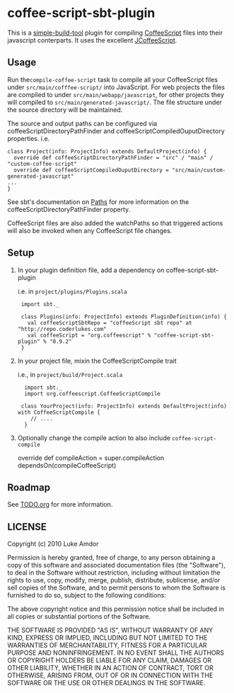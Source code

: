 coffee-script-sbt-plugin
==========

This is a [simple-build-tool](http://simple-build-tool.googlecode.com/) plugin for compiling [CoffeeScript](http://coffeescript.org) files into their javascript conterparts. It uses the excellent [JCoffeeScript](http://github.com/yeungda/jcoffeescript/).

## Usage ##
Run the`compile-coffee-script` task to compile all your CoffeeScript files under `src/main/cofffee-script/` into JavaScript. For web projects the files are compiled to under `src/main/webapp/javascript`, for other projects they will compiled to `src/main/generated-javascript/`. The file structure under the source directory will be maintained.

The source and output paths can be configured via coffeeScriptDirectoryPathFinder and coffeeScriptCompiledOuputDirectory properties. i.e.

    class Project(info: ProjectInfo) extends DefaultProject(info) {
      override def coffeeScriptDirectoryPathFinder = "src" / "main" / "custom-coffee-script"
      override def coffeeScriptCompiledOuputDirectory = "src/main/custom-generated-javascript"
    ...
    }

See sbt's documentation on [Paths](http://code.google.com/p/simple-build-tool/wiki/Paths) for more information on the coffeeScriptDirectoryPathFinder property.

CoffeeScript files are also added the watchPaths so that triggered actions will also be invoked when any CoffeeScript file changes.

## Setup ##

1. In your plugin definition file, add a dependency on coffee-script-sbt-plugin

    i.e. in `project/plugins/Plugins.scala`

        import sbt._

        class Plugins(info: ProjectInfo) extends PluginDefinition(info) {
          val coffeeScriptSbtRepo = "coffeeScript sbt repo" at "http://repo.coderlukes.com"
          val coffeeScript = "org.coffeescript" % "coffee-script-sbt-plugin" % "0.9.2"
        }

2. In your project file, mixin the CoffeeScriptCompile trait

    i.e., in `project/build/Project.scala`

         import sbt._
         import org.coffeescript.CoffeeScriptCompile

        class YourProject(info: ProjectInfo) extends DefaultProject(info) with CoffeeScriptCompile {
           // ....
         }

3. Optionally change the compile action to also include `coffee-script-compile`

    override def compileAction = super.compileAction dependsOn(compileCoffeeScript)

## Roadmap ##

See [TODO.org](TODO.org) for more information.

## LICENSE ##

 Copyright (c) 2010 Luke Amdor

 Permission is hereby granted, free of charge, to any person obtaining a copy
 of this software and associated documentation files (the "Software"), to deal
 in the Software without restriction, including without limitation the rights
 to use, copy, modify, merge, publish, distribute, sublicense, and/or sell
 copies of the Software, and to permit persons to whom the Software is
 furnished to do so, subject to the following conditions:

 The above copyright notice and this permission notice shall be included in
 all copies or substantial portions of the Software.

 THE SOFTWARE IS PROVIDED "AS IS", WITHOUT WARRANTY OF ANY KIND, EXPRESS OR
 IMPLIED, INCLUDING BUT NOT LIMITED TO THE WARRANTIES OF MERCHANTABILITY,
 FITNESS FOR A PARTICULAR PURPOSE AND NONINFRINGEMENT. IN NO EVENT SHALL THE
 AUTHORS OR COPYRIGHT HOLDERS BE LIABLE FOR ANY CLAIM, DAMAGES OR OTHER
 LIABILITY, WHETHER IN AN ACTION OF CONTRACT, TORT OR OTHERWISE, ARISING FROM,
 OUT OF OR IN CONNECTION WITH THE SOFTWARE OR THE USE OR OTHER DEALINGS IN
 THE SOFTWARE.
